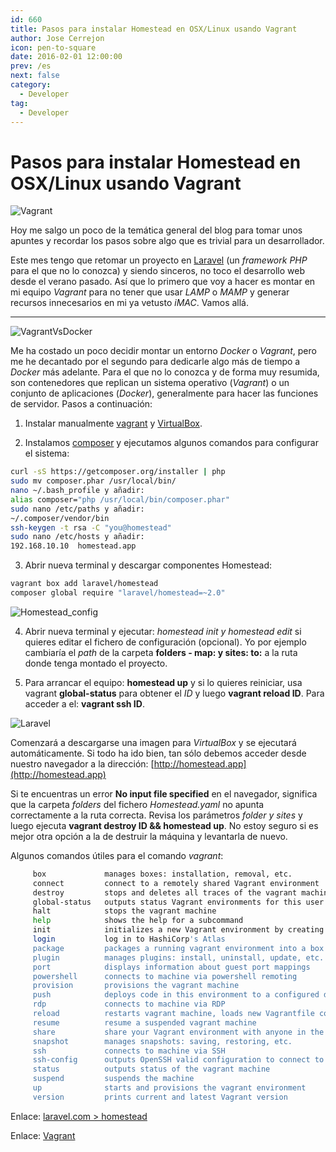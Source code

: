 ```yaml
---
id: 660
title: Pasos para instalar Homestead en OSX/Linux usando Vagrant
author: Jose Cerrejon
icon: pen-to-square
date: 2016-02-01 12:00:00
prev: /es
next: false
category:
  - Developer
tag:
  - Developer
---
```


# Pasos para instalar Homestead en OSX/Linux usando Vagrant

![Vagrant](/images/2016/01/vagrant.png)

Hoy me salgo un poco de la temática general del blog para tomar unos apuntes y recordar los pasos sobre algo que es trivial para un desarrollador.

Este mes tengo que retomar un proyecto en [Laravel](https://laravel.com/) (un *framework PHP* para el que no lo conozca) y siendo sinceros, no toco el desarrollo web desde el verano pasado. Así que lo primero que voy a hacer es montar en mi equipo *Vagrant* para no tener que usar *LAMP* o *MAMP* y generar recursos innecesarios en mi ya vetusto *iMAC*. Vamos allá.

- - -

![VagrantVsDocker](/images/2016/01/vagrantVsDocker.jpeg)

Me ha costado un poco decidir montar un entorno *Docker* o *Vagrant*, pero me he decantado por el segundo para dedicarle algo más de tiempo a *Docker* más adelante. Para el que no lo conozca y de forma muy resumida, son contenedores que replican un sistema operativo (*Vagrant*) o un conjunto de aplicaciones (*Docker*), generalmente para hacer las funciones de servidor. Pasos a continuación:

1) Instalar manualmente [vagrant](http://www.vagrantup.com/downloads.html) y [VirtualBox](https://www.virtualbox.org/wiki/Downloads).

2) Instalamos [composer](https://getcomposer.org/) y ejecutamos algunos comandos para configurar el sistema:

```bash
curl -sS https://getcomposer.org/installer | php
sudo mv composer.phar /usr/local/bin/
nano ~/.bash_profile y añadir:
alias composer="php /usr/local/bin/composer.phar"
sudo nano /etc/paths y añadir:
~/.composer/vendor/bin
ssh-keygen -t rsa -C "you@homestead"
sudo nano /etc/hosts y añadir:
192.168.10.10  homestead.app
```

3) Abrir nueva terminal y descargar componentes Homestead:

```bash
vagrant box add laravel/homestead
composer global require "laravel/homestead=~2.0"
```

![Homestead_config](/images/2016/01/Homestead_config.png)

4) Abrir nueva terminal y ejecutar: *homestead init y homestead edit* si quieres editar el fichero de configuración (opcional). Yo por ejemplo cambiaría el *path* de la carpeta **folders - map: y sites: to:** a la ruta donde tenga montado el proyecto.

5) Para arrancar el equipo: **homestead up** y si lo quieres reiniciar, usa vagrant **global-status** para obtener el *ID* y luego **vagrant reload ID**. Para acceder a el: **vagrant ssh ID**.

![Laravel](/images/2016/01/laravel.png)

Comenzará a descargarse una imagen para *VirtualBox* y se ejecutará automáticamente. Si todo ha ido bien, tan sólo debemos acceder desde nuestro navegador a la dirección: [http://homestead.app](http://homestead.app)

Si te encuentras un error **No input file specified** en el navegador, significa que la carpeta *folders* del fichero *Homestead.yaml* no apunta correctamente a la ruta correcta. Revisa los parámetros *folder y sites* y luego ejecuta **vagrant destroy ID && homestead up**. No estoy seguro si es mejor otra opción a la de destruir la máquina y levantarla de nuevo.

Algunos comandos útiles para el comando *vagrant*:

```bash
     box             manages boxes: installation, removal, etc.
     connect         connect to a remotely shared Vagrant environment
     destroy         stops and deletes all traces of the vagrant machine
     global-status   outputs status Vagrant environments for this user
     halt            stops the vagrant machine
     help            shows the help for a subcommand
     init            initializes a new Vagrant environment by creating a Vagrantfile
     login           log in to HashiCorp's Atlas
     package         packages a running vagrant environment into a box
     plugin          manages plugins: install, uninstall, update, etc.
     port            displays information about guest port mappings
     powershell      connects to machine via powershell remoting
     provision       provisions the vagrant machine
     push            deploys code in this environment to a configured destination
     rdp             connects to machine via RDP
     reload          restarts vagrant machine, loads new Vagrantfile configuration
     resume          resume a suspended vagrant machine
     share           share your Vagrant environment with anyone in the world
     snapshot        manages snapshots: saving, restoring, etc.
     ssh             connects to machine via SSH
     ssh-config      outputs OpenSSH valid configuration to connect to the machine
     status          outputs status of the vagrant machine
     suspend         suspends the machine
     up              starts and provisions the vagrant environment
     version         prints current and latest Vagrant version
```

Enlace: [laravel.com > homestead](https://laravel.com/docs/5.2/homestead)

Enlace: [Vagrant](https://www.vagrantup.com/)